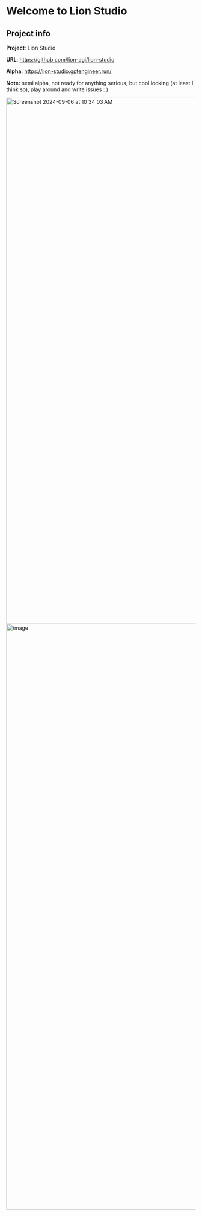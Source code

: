 # Welcome to Lion Studio

## Project info

**Project**: Lion Studio

**URL**: https://github.com/lion-agi/lion-studio

**Alpha**: https://lion-studio.gptengineer.run/

**Note:** semi alpha, not ready for anything serious, but cool looking (at least I think so), play around and write issues : ) 

<img width="1394" alt="Screenshot 2024-09-06 at 10 34 03 AM" src="https://github.com/user-attachments/assets/0a5a4108-b637-49a0-acc9-3e05ae62e36c">
<img width="1553" alt="image" src="https://github.com/user-attachments/assets/56fbc4b9-5b06-4db0-9c11-e7ebe8432d78">
